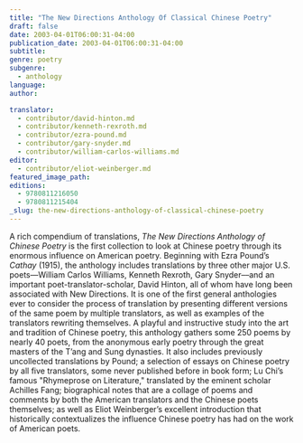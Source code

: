 ```yaml
---
title: "The New Directions Anthology Of Classical Chinese Poetry"
draft: false
date: 2003-04-01T06:00:31-04:00
publication_date: 2003-04-01T06:00:31-04:00
subtitle:
genre: poetry
subgenre:
  - anthology
language:
author:

translator:
  - contributor/david-hinton.md
  - contributor/kenneth-rexroth.md
  - contributor/ezra-pound.md
  - contributor/gary-snyder.md
  - contributor/william-carlos-williams.md
editor:
  - contributor/eliot-weinberger.md
featured_image_path:
editions:
  - 9780811216050
  - 9780811215404
_slug: the-new-directions-anthology-of-classical-chinese-poetry
---
```


A rich compendium of translations, _The New Directions Anthology of Chinese Poetry_ is the first collection to look at Chinese poetry through its enormous influence on American poetry. Beginning with Ezra Pound’s _Cathay_ (1915), the anthology includes translations by three other major U.S. poets––William Carlos Williams, Kenneth Rexroth, Gary Snyder––and an important poet-translator-scholar, David Hinton, all of whom have long been associated with New Directions. It is one of the first general anthologies ever to consider the process of translation by presenting different versions of the same poem by multiple translators, as well as examples of the translators rewriting themselves. A playful and instructive study into the art and tradition of Chinese poetry, this anthology gathers some 250 poems by nearly 40 poets, from the anonymous early poetry through the great masters of the T’ang and Sung dynasties. It also includes previously uncollected translations by Pound; a selection of essays on Chinese poetry by all five translators, some never published before in book form; Lu Chi’s famous "Rhymeprose on Literature," translated by the eminent scholar Achilles Fang; biographical notes that are a collage of poems and comments by both the American translators and the Chinese poets themselves; as well as Eliot Weinberger’s excellent introduction that historically contextualizes the influence Chinese poetry has had on the work of American poets.

